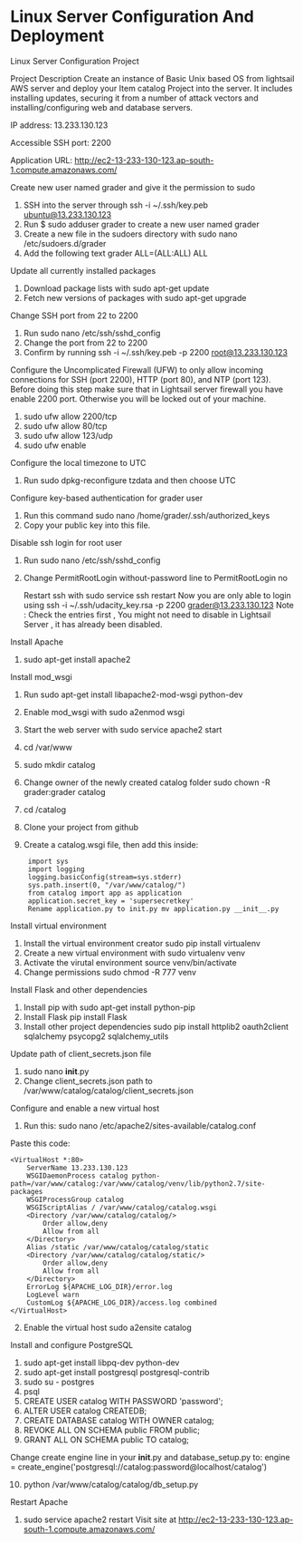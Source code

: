 # Linux Server Configuration And Deployment
Linux Server Configuration Project 

Project Description
Create an instance of Basic Unix based OS from lightsail AWS server and deploy your Item catalog Project into the server. It includes installing updates, securing it from a number of attack vectors and installing/configuring web and database servers.

IP address: 13.233.130.123

Accessible SSH port: 2200

Application URL: http://ec2-13-233-130-123.ap-south-1.compute.amazonaws.com/


Create new user named grader and give it the permission to sudo
1. SSH into the server through ssh -i ~/.ssh/key.peb ubuntu@13.233.130.123
2. Run $ sudo adduser grader to create a new user named grader
3. Create a new file in the sudoers directory with sudo nano /etc/sudoers.d/grader
4. Add the following text grader ALL=(ALL:ALL) ALL

Update all currently installed packages
1. Download package lists with sudo apt-get update
2. Fetch new versions of packages with sudo apt-get upgrade


Change SSH port from 22 to 2200
1. Run sudo nano /etc/ssh/sshd_config
2. Change the port from 22 to 2200
3. Confirm by running ssh -i ~/.ssh/key.peb -p 2200 root@13.233.130.123

Configure the Uncomplicated Firewall (UFW) to only allow incoming connections for SSH (port 2200), HTTP (port 80), and NTP (port 123). Before doing this step make sure that in Lightsail server firewall you have enable 2200 port. Otherwise you will be locked out of your machine. 
1. sudo ufw allow 2200/tcp
2. sudo ufw allow 80/tcp
3. sudo ufw allow 123/udp
4. sudo ufw enable

Configure the local timezone to UTC
1. Run sudo dpkg-reconfigure tzdata and then choose UTC

Configure key-based authentication for grader user
1. Run this command sudo nano /home/grader/.ssh/authorized_keys
2. Copy your public key into this file.

Disable ssh login for root user
1. Run sudo nano /etc/ssh/sshd_config
2. Change PermitRootLogin without-password line to PermitRootLogin no

    Restart ssh with sudo service ssh restart
    Now you are only able to login using ssh -i ~/.ssh/udacity_key.rsa -p 2200 grader@13.233.130.123
    Note : Check the entries first , You might not need to disable in Lightsail Server , it has already
    been disabled.

Install Apache

1. sudo apt-get install apache2

Install mod_wsgi
1. Run sudo apt-get install libapache2-mod-wsgi python-dev
2.  Enable mod_wsgi with sudo a2enmod wsgi
3. Start the web server with sudo service apache2 start

4. cd /var/www
5. sudo mkdir catalog
6. Change owner of the newly created catalog folder sudo chown -R grader:grader catalog
7. cd /catalog
8. Clone your project from github
9. Create a catalog.wsgi file, then add this inside:
   
        import sys
        import logging
        logging.basicConfig(stream=sys.stderr)
        sys.path.insert(0, "/var/www/catalog/")
        from catalog import app as application
        application.secret_key = 'supersecretkey'
        Rename application.py to init.py mv application.py __init__.py


Install virtual environment
1. Install the virtual environment creator sudo pip install virtualenv
2. Create a new virtual environment with sudo virtualenv venv
3. Activate the virutal environment source venv/bin/activate
4. Change permissions sudo chmod -R 777 venv

Install Flask and other dependencies
1. Install pip with sudo apt-get install python-pip
2. Install Flask pip install Flask
3. Install other project dependencies sudo pip install httplib2 oauth2client sqlalchemy psycopg2 sqlalchemy_utils

Update path of client_secrets.json file
1. sudo nano __init__.py
2. Change client_secrets.json path to /var/www/catalog/catalog/client_secrets.json


Configure and enable a new virtual host
1. Run this: sudo nano /etc/apache2/sites-available/catalog.conf

Paste this code:

    <VirtualHost *:80>
        ServerName 13.233.130.123
        WSGIDaemonProcess catalog python-path=/var/www/catalog:/var/www/catalog/venv/lib/python2.7/site-packages
        WSGIProcessGroup catalog
        WSGIScriptAlias / /var/www/catalog/catalog.wsgi
        <Directory /var/www/catalog/catalog/>
            Order allow,deny
            Allow from all
        </Directory>
        Alias /static /var/www/catalog/catalog/static
        <Directory /var/www/catalog/catalog/static/>
            Order allow,deny
            Allow from all
        </Directory>
        ErrorLog ${APACHE_LOG_DIR}/error.log
        LogLevel warn
        CustomLog ${APACHE_LOG_DIR}/access.log combined
    </VirtualHost>

2. Enable the virtual host sudo a2ensite catalog


Install and configure PostgreSQL
1. sudo apt-get install libpq-dev python-dev
2. sudo apt-get install postgresql postgresql-contrib
3. sudo su - postgres
4. psql
5. CREATE USER catalog WITH PASSWORD 'password';
6. ALTER USER catalog CREATEDB;
7. CREATE DATABASE catalog WITH OWNER catalog;
8. REVOKE ALL ON SCHEMA public FROM public;
9. GRANT ALL ON SCHEMA public TO catalog;

Change create engine line in your __init__.py and database_setup.py to: engine = create_engine('postgresql://catalog:password@localhost/catalog')

10. python /var/www/catalog/catalog/db_setup.py

Restart Apache
1. sudo service apache2 restart
Visit site at http://ec2-13-233-130-123.ap-south-1.compute.amazonaws.com/
